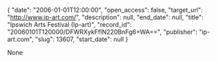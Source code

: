 {
  "date": "2006-01-01T12:00:00", 
  "open_access": false, 
  "target_url": "http://www.ip-art.com/", 
  "description": null, 
  "end_date": null, 
  "title": "Ipswich Arts Festival (Ip-art)", 
  "record_id": "20060101T120000/DFWRXykFfIN220BnFg6+WA==", 
  "publisher": "ip-art.com", 
  "slug": 13607, 
  "start_date": null
}

None